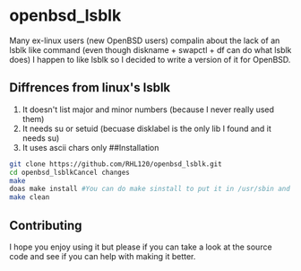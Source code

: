 # openbsd_lsblk
Many ex-linux users (new OpenBSD users) compalin about the lack of an lsblk like command (even though diskname + swapctl + df can do what lsblk does) I happen to
like lsblk so I decided to write a version of it for OpenBSD.

## Diffrences from linux's lsblk
1) It doesn't list major and minor numbers (because I never really used them)
2) It needs su or setuid (becuase disklabel is the only lib I found and it needs su)
3) It uses ascii chars only
##Installation
```bash
git clone https://github.com/RHL120/openbsd_lsblk.git
cd openbsd_lsblkCancel changes
make
doas make install #You can do make sinstall to put it in /usr/sbin and to set suid but I don't recommend it because it may have bugs
make clean
```
## Contributing
I hope you enjoy using it but please if you can take a look at the source code and see if you can help with making it better.
